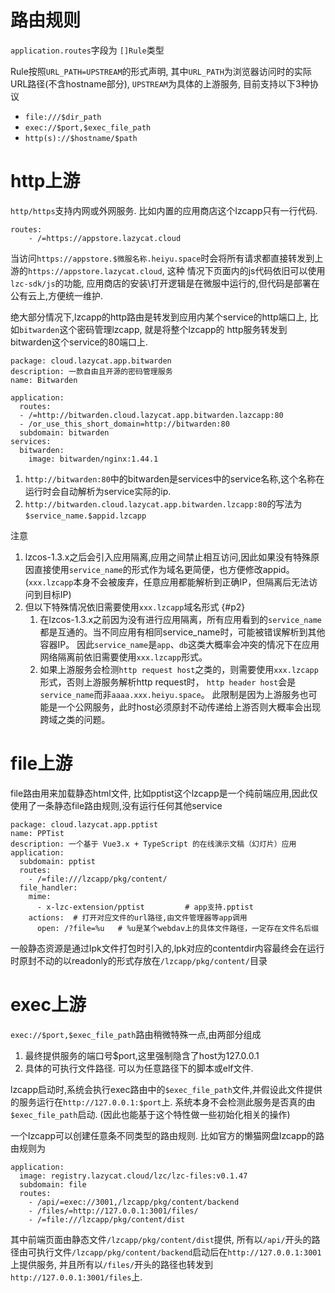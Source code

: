路由规则
=========

`application.routes`字段为 `[]Rule`类型

Rule按照`URL_PATH=UPSTREAM`的形式声明, 其中`URL_PATH`为浏览器访问时的实际URL路径(不含hostname部分),
`UPSTREAM`为具体的上游服务, 目前支持以下3种协议

- `file:///$dir_path`
- `exec://$port,$exec_file_path`
- `http(s)://$hostname/$path`

http上游
=======

`http/https`支持内网或外网服务. 比如内置的应用商店这个lzcapp只有一行代码.

```
routes:
    - /=https://appstore.lazycat.cloud
```
当访问`https://appstore.$微服名称.heiyu.space`时会将所有请求都直接转发到上游的`https://appstore.lazycat.cloud`, 这种
情况下页面内的js代码依旧可以使用`lzc-sdk/js`的功能, 应用商店的安装\打开逻辑是在微服中运行的,但代码是部署在公有云上,方便统一维护.

绝大部分情况下,lzcapp的http路由是转发到应用内某个service的http端口上, 比如`bitwarden`这个密码管理lzcapp, 就是将整个lzcapp的
http服务转发到bitwarden这个service的80端口上.

```
package: cloud.lazycat.app.bitwarden
description: 一款自由且开源的密码管理服务
name: Bitwarden

application:
  routes:
  - /=http://bitwarden.cloud.lazycat.app.bitwarden.lazcapp:80
  - /or_use_this_short_domain=http://bitwarden:80
  subdomain: bitwarden
services:
  bitwarden:
    image: bitwarden/nginx:1.44.1

```

1. `http://bitwarden:80`中的bitwarden是services中的service名称,这个名称在运行时会自动解析为service实际的ip.
2. `http://bitwarden.cloud.lazycat.app.bitwarden.lzcapp:80`的写法为`$service_name.$appid.lzcapp`

注意
1. lzcos-1.3.x之后会引入应用隔离,应用之间禁止相互访问,因此如果没有特殊原因直接使用`service_name`的形式作为域名更简便，也方便修改appid。(`xxx.lzcapp`本身不会被废弃，任意应用都能解析到正确IP，但隔离后无法访问到目标IP)
2. 但以下特殊情况依旧需要使用`xxx.lzcapp`域名形式 {#p2}
   1. 在lzcos-1.3.x之前因为没有进行应用隔离，所有应用看到的`service_name`都是互通的。当不同应用有相同service_name时，可能被错误解析到其他容器IP。
      因此`service_name`是`app`、`db`这类大概率会冲突的情况下在应用网络隔离前依旧需要使用`xxx.lzcapp`形式。
   2. 如果上游服务会检测`http request host`之类的，则需要使用`xxx.lzcapp`形式，否则上游服务解析http request时，
      `http header host`会是`service_name`而非`aaaa.xxx.heiyu.space`。
      此限制是因为上游服务也可能是一个公网服务，此时host必须原封不动传递给上游否则大概率会出现跨域之类的问题。

file上游
=========

file路由用来加载静态html文件, 比如pptist这个lzcapp是一个纯前端应用,因此仅使用了一条静态file路由规则,没有运行任何其他service

```
package: cloud.lazycat.app.pptist
name: PPTist
description: 一个基于 Vue3.x + TypeScript 的在线演示文稿（幻灯片）应用
application:
  subdomain: pptist
  routes:
    - /=file:///lzcapp/pkg/content/
  file_handler:
    mime:
      - x-lzc-extension/pptist         # app支持.pptist
    actions:  # 打开对应文件的url路径,由文件管理器等app调用
      open: /?file=%u   # %u是某个webdav上的具体文件路径，一定存在文件名后缀

```

一般静态资源是通过lpk文件打包时引入的,lpk对应的contentdir内容最终会在运行时原封不动的以readonly的形式存放在`/lzcapp/pkg/content/`目录


exec上游
=========

`exec://$port,$exec_file_path`路由稍微特殊一点,由两部分组成

1. 最终提供服务的端口号$port,这里强制隐含了host为127.0.0.1
2. 具体的可执行文件路径. 可以为任意路径下的脚本或elf文件.

lzcapp启动时,系统会执行exec路由中的`$exec_file_path`文件,并假设此文件提供的服务运行在`http://127.0.0.1:$port`上.
系统本身不会检测此服务是否真的由`$exec_file_path`启动. (因此也能基于这个特性做一些初始化相关的操作)

一个lzcapp可以创建任意条不同类型的路由规则. 比如官方的懒猫网盘lzcapp的路由规则为

```
application:
  image: registry.lazycat.cloud/lzc/lzc-files:v0.1.47
  subdomain: file
  routes:
    - /api/=exec://3001,/lzcapp/pkg/content/backend
    - /files/=http://127.0.0.1:3001/files/
    - /=file:///lzcapp/pkg/content/dist
```

其中前端页面由静态文件`/lzcapp/pkg/content/dist`提供,
所有以`/api/`开头的路径由可执行文件`/lzcapp/pkg/content/backend`启动后在`http://127.0.0.1:3001`上提供服务,
并且所有以`/files/`开头的路径也转发到`http://127.0.0.1:3001/files`上.
